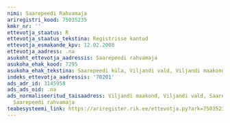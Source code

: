 ```yaml
---
nimi: Saarepeedi Rahvamaja
ariregistri_kood: 75035235
kmkr_nr: ''
ettevotja_staatus: R
ettevotja_staatus_tekstina: Registrisse kantud
ettevotja_esmakande_kpv: 12.02.2008
ettevotja_aadress: .na
asukoht_ettevotja_aadressis: Saarepeedi rahvamaja
asukoha_ehak_kood: 7295
asukoha_ehak_tekstina: Saarepeedi küla, Viljandi vald, Viljandi maakond
indeks_ettevotja_aadressis: '70201'
ads_adr_id: 3145958
ads_ads_oid: .na
ads_normaliseeritud_taisaadress: Viljandi maakond, Viljandi vald, Saarepeedi küla,
  Saarepeedi rahvamaja
teabesysteemi_link: https://ariregister.rik.ee/ettevotja.py?ark=75035235&ref=rekvisiidid
---
```

